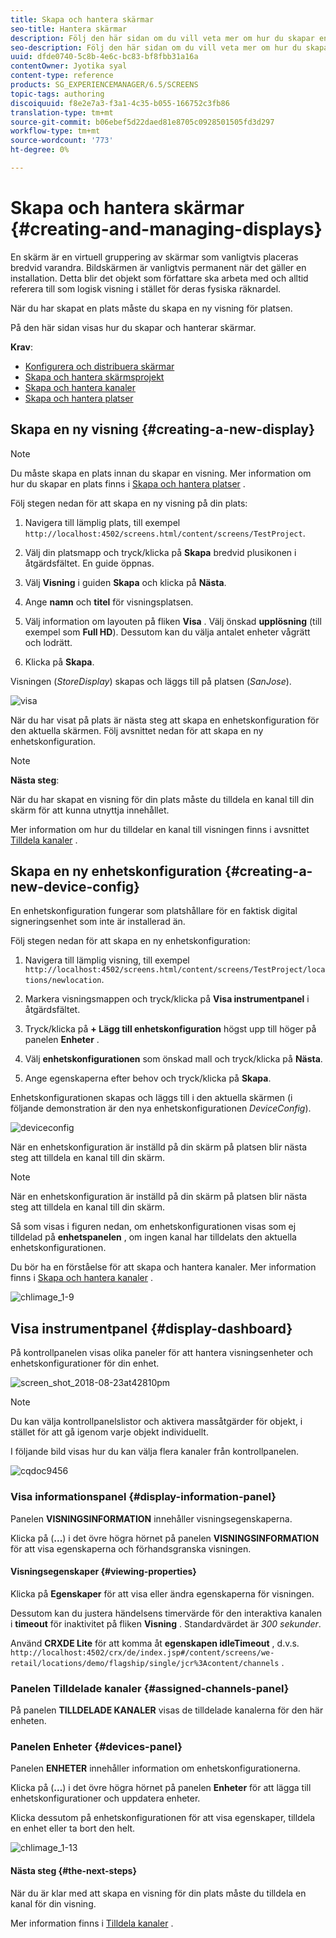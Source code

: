 ```yaml
---
title: Skapa och hantera skärmar
seo-title: Hantera skärmar
description: Följ den här sidan om du vill veta mer om hur du skapar en ny skärm- och enhetskonfiguration. Lär dig dessutom om kontrollpanelen för visning.
seo-description: Följ den här sidan om du vill veta mer om hur du skapar en ny skärm- och enhetskonfiguration. Lär dig dessutom om kontrollpanelen för visning.
uuid: dfde0740-5c8b-4e6c-bc83-bf8fbb31a16a
contentOwner: Jyotika syal
content-type: reference
products: SG_EXPERIENCEMANAGER/6.5/SCREENS
topic-tags: authoring
discoiquuid: f8e2e7a3-f3a1-4c35-b055-166752c3fb86
translation-type: tm+mt
source-git-commit: b06ebef5d22daed81e8705c0928501505fd3d297
workflow-type: tm+mt
source-wordcount: '773'
ht-degree: 0%

---
```



# Skapa och hantera skärmar {#creating-and-managing-displays}

En skärm är en virtuell gruppering av skärmar som vanligtvis placeras bredvid varandra. Bildskärmen är vanligtvis permanent när det gäller en installation. Detta blir det objekt som författare ska arbeta med och alltid referera till som logisk visning i stället för deras fysiska räknardel.

När du har skapat en plats måste du skapa en ny visning för platsen.

På den här sidan visas hur du skapar och hanterar skärmar.

**Krav**:

* [Konfigurera och distribuera skärmar](configuring-screens-introduction.md)
* [Skapa och hantera skärmsprojekt](creating-a-screens-project.md)
* [Skapa och hantera kanaler](managing-channels.md)
* [Skapa och hantera platser](managing-locations.md)

## Skapa en ny visning {#creating-a-new-display}

>[!NOTE]
>
>Du måste skapa en plats innan du skapar en visning. Mer information om hur du skapar en plats finns i [Skapa och hantera platser](managing-locations.md) .

Följ stegen nedan för att skapa en ny visning på din plats:

1. Navigera till lämplig plats, till exempel `http://localhost:4502/screens.html/content/screens/TestProject`.
1. Välj din platsmapp och tryck/klicka på **Skapa** bredvid plusikonen i åtgärdsfältet. En guide öppnas.
1. Välj **Visning** i guiden **Skapa** och klicka på **Nästa**.

1. Ange **namn** och **titel** för visningsplatsen.

1. Välj information om layouten på fliken **Visa** . Välj önskad **upplösning** (till exempel som **Full HD**). Dessutom kan du välja antalet enheter vågrätt och lodrätt.

1. Klicka på **Skapa**.

Visningen (*StoreDisplay*) skapas och läggs till på platsen (*SanJose*).

![visa](assets/display.gif)

När du har visat på plats är nästa steg att skapa en enhetskonfiguration för den aktuella skärmen. Följ avsnittet nedan för att skapa en ny enhetskonfiguration.

>[!NOTE]
>
>**Nästa steg**:
>
>När du har skapat en visning för din plats måste du tilldela en kanal till din skärm för att kunna utnyttja innehållet.
>
>Mer information om hur du tilldelar en kanal till visningen finns i avsnittet [Tilldela kanaler](channel-assignment.md) .

## Skapa en ny enhetskonfiguration {#creating-a-new-device-config}

En enhetskonfiguration fungerar som platshållare för en faktisk digital signeringsenhet som inte är installerad än.

Följ stegen nedan för att skapa en ny enhetskonfiguration:

1. Navigera till lämplig visning, till exempel `http://localhost:4502/screens.html/content/screens/TestProject/locations/newlocation`.
1. Markera visningsmappen och tryck/klicka på **Visa instrumentpanel** i åtgärdsfältet.
1. Tryck/klicka på **+ Lägg till enhetskonfiguration** högst upp till höger på panelen **Enheter** .

1. Välj **enhetskonfigurationen** som önskad mall och tryck/klicka på **Nästa**.

1. Ange egenskaperna efter behov och tryck/klicka på **Skapa**.

Enhetskonfigurationen skapas och läggs till i den aktuella skärmen (i följande demonstration är den nya enhetskonfigurationen *DeviceConfig*).

![deviceconfig](assets/deviceconfig.gif)

När en enhetskonfiguration är inställd på din skärm på platsen blir nästa steg att tilldela en kanal till din skärm.

>[!NOTE]
>
>När en enhetskonfiguration är inställd på din skärm på platsen blir nästa steg att tilldela en kanal till din skärm.
>
>Så som visas i figuren nedan, om enhetskonfigurationen visas som ej tilldelad på **enhetspanelen** , om ingen kanal har tilldelats den aktuella enhetskonfigurationen.
>
>Du bör ha en förståelse för att skapa och hantera kanaler. Mer information finns i [Skapa och hantera kanaler](managing-channels.md) .

![chlimage_1-9](assets/chlimage_1-9.png)

## Visa instrumentpanel {#display-dashboard}

På kontrollpanelen visas olika paneler för att hantera visningsenheter och enhetskonfigurationer för din enhet.

![screen_shot_2018-08-23at42810pm](assets/screen_shot_2018-08-23at42810pm.png)

>[!NOTE]
>
>Du kan välja kontrollpanelslistor och aktivera massåtgärder för objekt, i stället för att gå igenom varje objekt individuellt.
>
>I följande bild visas hur du kan välja flera kanaler från kontrollpanelen.

![cqdoc9456](assets/cqdoc9456.gif)

### Visa informationspanel {#display-information-panel}

Panelen **VISNINGSINFORMATION** innehåller visningsegenskaperna.

Klicka på (**...**) i det övre högra hörnet på panelen **VISNINGSINFORMATION** för att visa egenskaperna och förhandsgranska visningen.


#### Visningsegenskaper {#viewing-properties}

Klicka på **Egenskaper** för att visa eller ändra egenskaperna för visningen.

Dessutom kan du justera händelsens timervärde för den interaktiva kanalen i **timeout** för inaktivitet på fliken **Visning** . Standardvärdet är *300 sekunder*.

Använd **CRXDE Lite** för att komma åt **egenskapen idleTimeout** , d.v.s. `http://localhost:4502/crx/de/index.jsp#/content/screens/we-retail/locations/demo/flagship/single/jcr%3Acontent/channels` .


### Panelen Tilldelade kanaler {#assigned-channels-panel}

På panelen **TILLDELADE KANALER** visas de tilldelade kanalerna för den här enheten.


### Panelen Enheter {#devices-panel}

Panelen **ENHETER** innehåller information om enhetskonfigurationerna.

Klicka på (**...**) i det övre högra hörnet på panelen **Enheter** för att lägga till enhetskonfigurationer och uppdatera enheter.

Klicka dessutom på enhetskonfigurationen för att visa egenskaper, tilldela en enhet eller ta bort den helt.

![chlimage_1-13](assets/chlimage_1-13.png)

#### Nästa steg {#the-next-steps}

När du är klar med att skapa en visning för din plats måste du tilldela en kanal för din visning.

Mer information finns i [Tilldela kanaler](channel-assignment.md) .
